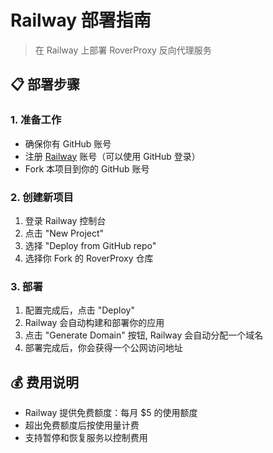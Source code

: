 # Railway 部署指南

> 在 Railway 上部署 RoverProxy 反向代理服务

## 📋 部署步骤

### 1. 准备工作

- 确保你有 GitHub 账号
- 注册 [Railway](https://railway.app/) 账号（可以使用 GitHub 登录）
- Fork 本项目到你的 GitHub 账号

### 2. 创建新项目

1. 登录 Railway 控制台
2. 点击 "New Project"
3. 选择 "Deploy from GitHub repo"
4. 选择你 Fork 的 RoverProxy 仓库

### 3. 部署

1. 配置完成后，点击 "Deploy"
2. Railway 会自动构建和部署你的应用
3. 点击 "Generate Domain" 按钮,  Railway 会自动分配一个域名
4. 部署完成后，你会获得一个公网访问地址

## 💰 费用说明

- Railway 提供免费额度：每月 $5 的使用额度
- 超出免费额度后按使用量计费
- 支持暂停和恢复服务以控制费用
